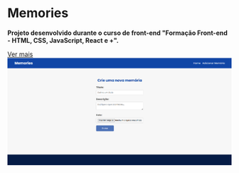 # Memories

**Projeto desenvolvido durante o curso de front-end "Formação Front-end - HTML, CSS, JavaScript, React e +".**

[Ver mais](https://gustavoalbonico.github.io/memories/)
![memories](frontend/public/memories.png)


